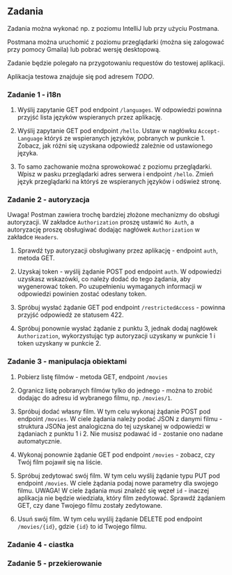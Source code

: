 ## Zadania

Zadania można wykonać np. z poziomu IntelliJ lub przy użyciu Postmana.

Postmana można uruchomić z poziomu przeglądarki (można się zalogować przy pomocy Gmaila) lub pobrać wersję desktopową.

Zadanie będzie polegało na przygotowaniu requestów do testowej aplikacji.

Aplikacja testowa znajduje się pod adresem *TODO*.

### Zadanie 1 - i18n

1. Wyślij zapytanie GET pod endpoint `/languages`. W odpowiedzi powinna przyjść lista języków wspieranych przez aplikację.

2. Wyślij zapytanie GET pod endpoint `/hello`. Ustaw w nagłówku `Accept-Language` któryś ze wspieranych języków, pobranych w punkcie 1. Zobacz, jak różni się uzyskana odpowiedź zależnie od ustawionego języka.

3. To samo zachowanie można sprowokować z poziomu przeglądarki. Wpisz w pasku przeglądarki adres serwera i endpoint `/hello`. Zmień język przeglądarki na któryś ze wspieranych języków i odśwież stronę.

### Zadanie 2 - autoryzacja

Uwaga! Postman zawiera trochę bardziej złożone mechanizmy do obsługi autoryzacji. W zakładce `Authorization` proszę ustawić `No Auth`, a autoryzację proszę obsługiwać dodając nagłówek `Authorization` w zakładce `Headers`.

1. Sprawdź typ autoryzacji obsługiwany przez aplikację - endpoint `auth`, metoda GET.

2. Uzyskaj token - wyślij żądanie POST pod endpoint `auth`. W odpowiedzi uzyskasz wskazówki, co należy dodać do tego żądania, aby wygenerować token. Po uzupełnieniu wymaganych informacji w odpowiedzi powinien zostać odesłany token.

3. Spróbuj wysłać żądanie GET pod endpoint `/restrictedAccess` - powinna przyjść odpowiedź ze statusem 422.

4. Spróbuj ponownie wysłać żądanie z punktu 3, jednak dodaj nagłówek `Authorization`, wykorzystując typ autoryzacji uzyskany w punkcie 1 i token uzyskany w punkcie 2.

### Zadanie 3 - manipulacja obiektami

1. Pobierz listę filmów - metoda GET, endpoint `/movies`

2. Ogranicz listę pobranych filmów tylko do jednego - można to zrobić dodając do adresu id wybranego filmu, np. `/movies/1`.

3. Spróbuj dodać własny film. W tym celu wykonaj żądanie POST pod endpoint `/movies`. W ciele żądania należy podać JSON z danymi filmu - struktura JSONa jest analogiczna do tej uzyskanej w odpowiedzi w żądaniach z punktu 1 i 2. Nie musisz podawać id - zostanie ono nadane automatycznie.

4. Wykonaj ponownie żądanie GET pod endpoint `/movies` - zobacz, czy Twój film pojawił się na liście.

5. Spróbuj zedytować swój film. W tym celu wyślij żądanie typu PUT pod endpoint `/movies`. W ciele żądania podaj nowe parametry dla swojego filmu. UWAGA! W ciele żądania musi znaleźć się węzeł `id` - inaczej aplikacja nie będzie wiedziała, który film zedytować. Sprawdź żądaniem GET, czy dane Twojego filmu zostały zedytowane.

6. Usuń swój film. W tym celu wyślij żądanie DELETE pod endpoint `/movies/{id}`, gdzie `{id}` to id Twojego filmu.


### Zadanie 4 - ciastka

### Zadanie 5 - przekierowanie 